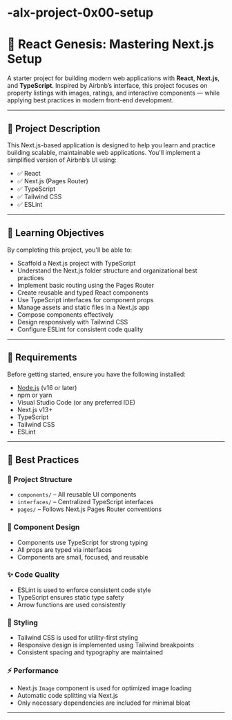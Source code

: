 # -alx-project-0x00-setup
# 🚀 React Genesis: Mastering Next.js Setup

A starter project for building modern web applications with **React**, **Next.js**, and **TypeScript**. Inspired by Airbnb’s interface, this project focuses on property listings with images, ratings, and interactive components — while applying best practices in modern front-end development.

---

## 📘 Project Description

This Next.js-based application is designed to help you learn and practice building scalable, maintainable web applications. You'll implement a simplified version of Airbnb’s UI using:

- ✅ React
- ✅ Next.js (Pages Router)
- ✅ TypeScript
- ✅ Tailwind CSS
- ✅ ESLint

---

## 🎯 Learning Objectives

By completing this project, you'll be able to:

- Scaffold a Next.js project with TypeScript
- Understand the Next.js folder structure and organizational best practices
- Implement basic routing using the Pages Router
- Create reusable and typed React components
- Use TypeScript interfaces for component props
- Manage assets and static files in a Next.js app
- Compose components effectively
- Design responsively with Tailwind CSS
- Configure ESLint for consistent code quality

---

## 🧰 Requirements

Before getting started, ensure you have the following installed:

- [Node.js](https://nodejs.org/) (v16 or later)
- npm or yarn
- Visual Studio Code (or any preferred IDE)
- Next.js v13+
- TypeScript
- Tailwind CSS
- ESLint

---

## 🧱 Best Practices

### 📁 Project Structure

- `components/` – All reusable UI components
- `interfaces/` – Centralized TypeScript interfaces
- `pages/` – Follows Next.js Pages Router conventions

### 🧩 Component Design

- Components use TypeScript for strong typing
- All props are typed via interfaces
- Components are small, focused, and reusable

### ✨ Code Quality

- ESLint is used to enforce consistent code style
- TypeScript ensures static type safety
- Arrow functions are used consistently

### 🎨 Styling

- Tailwind CSS is used for utility-first styling
- Responsive design is implemented using Tailwind breakpoints
- Consistent spacing and typography are maintained

### ⚡ Performance

- Next.js `Image` component is used for optimized image loading
- Automatic code splitting via Next.js
- Only necessary dependencies are included for minimal bloat

---
